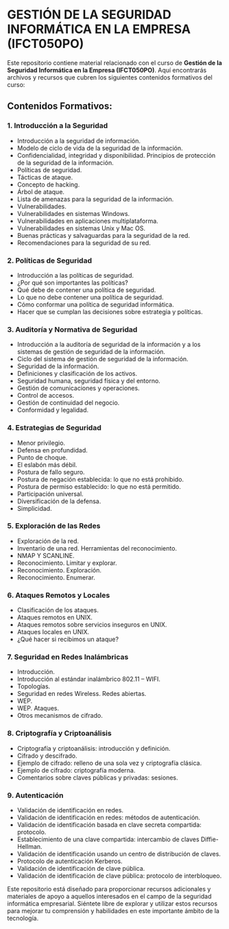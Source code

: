 # GESTIÓN DE LA SEGURIDAD INFORMÁTICA EN LA EMPRESA (IFCT050PO)

Este repositorio contiene material relacionado con el curso de **Gestión de la Seguridad Informática en la Empresa (IFCT050PO)**. Aquí encontrarás archivos y recursos que cubren los siguientes contenidos formativos del curso:

## Contenidos Formativos:

### 1. Introducción a la Seguridad
- Introducción a la seguridad de información.
- Modelo de ciclo de vida de la seguridad de la información.
- Confidencialidad, integridad y disponibilidad. Principios de protección de la seguridad de la información.
- Políticas de seguridad.
- Tácticas de ataque.
- Concepto de hacking.
- Árbol de ataque.
- Lista de amenazas para la seguridad de la información.
- Vulnerabilidades.
- Vulnerabilidades en sistemas Windows.
- Vulnerabilidades en aplicaciones multiplataforma.
- Vulnerabilidades en sistemas Unix y Mac OS.
- Buenas prácticas y salvaguardas para la seguridad de la red.
- Recomendaciones para la seguridad de su red.

### 2. Políticas de Seguridad
- Introducción a las políticas de seguridad.
- ¿Por qué son importantes las políticas?
- Qué debe de contener una política de seguridad.
- Lo que no debe contener una política de seguridad.
- Cómo conformar una política de seguridad informática.
- Hacer que se cumplan las decisiones sobre estrategia y políticas.

### 3. Auditoría y Normativa de Seguridad
- Introducción a la auditoría de seguridad de la información y a los sistemas de gestión de seguridad de la información.
- Ciclo del sistema de gestión de seguridad de la información.
- Seguridad de la información.
- Definiciones y clasificación de los activos.
- Seguridad humana, seguridad física y del entorno.
- Gestión de comunicaciones y operaciones.
- Control de accesos.
- Gestión de continuidad del negocio.
- Conformidad y legalidad.

### 4. Estrategias de Seguridad
- Menor privilegio.
- Defensa en profundidad.
- Punto de choque.
- El eslabón más débil.
- Postura de fallo seguro.
- Postura de negación establecida: lo que no está prohibido.
- Postura de permiso establecido: lo que no está permitido.
- Participación universal.
- Diversificación de la defensa.
- Simplicidad.

### 5. Exploración de las Redes
- Exploración de la red.
- Inventario de una red. Herramientas del reconocimiento.
- NMAP Y SCANLINE.
- Reconocimiento. Limitar y explorar.
- Reconocimiento. Exploración.
- Reconocimiento. Enumerar.

### 6. Ataques Remotos y Locales
- Clasificación de los ataques.
- Ataques remotos en UNIX.
- Ataques remotos sobre servicios inseguros en UNIX.
- Ataques locales en UNIX.
- ¿Qué hacer si recibimos un ataque?

### 7. Seguridad en Redes Inalámbricas
- Introducción.
- Introducción al estándar inalámbrico 802.11 – WIFI.
- Topologías.
- Seguridad en redes Wireless. Redes abiertas.
- WEP.
- WEP. Ataques.
- Otros mecanismos de cifrado.

### 8. Criptografía y Criptoanálisis
- Criptografía y criptoanálisis: introducción y definición.
- Cifrado y descifrado.
- Ejemplo de cifrado: relleno de una sola vez y criptografía clásica.
- Ejemplo de cifrado: criptografía moderna.
- Comentarios sobre claves públicas y privadas: sesiones.

### 9. Autenticación
- Validación de identificación en redes.
- Validación de identificación en redes: métodos de autenticación.
- Validación de identificación basada en clave secreta compartida: protocolo.
- Establecimiento de una clave compartida: intercambio de claves Diffie-Hellman.
- Validación de identificación usando un centro de distribución de claves.
- Protocolo de autenticación Kerberos.
- Validación de identificación de clave pública.
- Validación de identificación de clave pública: protocolo de interbloqueo.

Este repositorio está diseñado para proporcionar recursos adicionales y materiales de apoyo a aquellos interesados en el campo de la seguridad informática empresarial. Siéntete libre de explorar y utilizar estos recursos para mejorar tu comprensión y habilidades en este importante ámbito de la tecnología.
